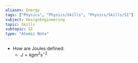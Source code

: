 ```yaml
---
aliases: Energy
tags: ["Physics", "Physics/Skills", "Physics/Skills/SI"]
subject: DesignEngineering
topic: Skills
subtopic: SI
type: "Atomic Note"
---
```


- How are Joules defined:
	- $J = kgm^2s^{-2}$